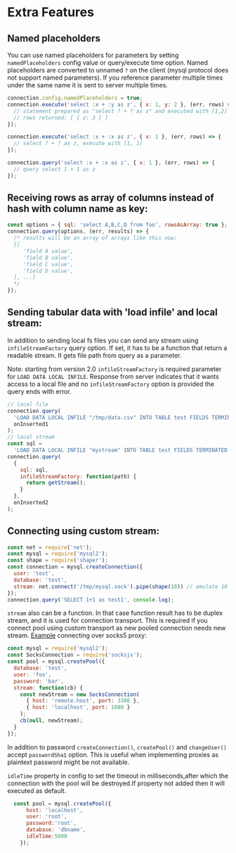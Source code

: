 # Extra Features

## Named placeholders

You can use named placeholders for parameters by setting `namedPlaceholders` config value or query/execute time option. Named placeholders are converted to unnamed `?` on the client (mysql protocol does not support named parameters). If you reference parameter multiple times under the same name it is sent to server multiple times.

```js
connection.config.namedPlaceholders = true;
connection.execute('select :x + :y as z', { x: 1, y: 2 }, (err, rows) => {
  // statement prepared as "select ? + ? as z" and executed with [1,2] values
  // rows returned: [ { z: 3 } ]
});

connection.execute('select :x + :x as z', { x: 1 }, (err, rows) => {
  // select ? + ? as z, execute with [1, 1]
});

connection.query('select :x + :x as z', { x: 1 }, (err, rows) => {
  // query select 1 + 1 as z
});
```

## Receiving rows as array of columns instead of hash with column name as key:

```js
const options = { sql: 'select A,B,C,D from foo', rowsAsArray: true };
connection.query(options, (err, results) => {
  /* results will be an array of arrays like this now:
  [[
     'field A value',
     'field B value',
     'field C value',
     'field D value',
  ], ...]
  */
});
```

## Sending tabular data with 'load infile' and local stream:

In addition to sending local fs files you can send any stream using `infileStreamFactory` query option. If set, it has to be a function that return a readable stream. It gets file path from query as a parameter.

Note: starting from version 2.0 `infileStreamFactory` is required parameter for `LOAD DATA LOCAL INFILE`. Response from server indicates that it wants access to a local file and no `infileStreamFactory` option is provided the query ends with error.

```js
// local file
connection.query(
  'LOAD DATA LOCAL INFILE "/tmp/data.csv" INTO TABLE test FIELDS TERMINATED BY ? (id, title)',
  onInserted1
);
// local stream
const sql =
  'LOAD DATA LOCAL INFILE "mystream" INTO TABLE test FIELDS TERMINATED BY ? (id, title)';
connection.query(
  {
    sql: sql,
    infileStreamFactory: function(path) {
      return getStream();
    }
  },
  onInserted2
);
```

## Connecting using custom stream:

```js
const net = require('net');
const mysql = require('mysql2');
const shape = require('shaper');
const connection = mysql.createConnection({
  user: 'test',
  database: 'test',
  stream: net.connect('/tmp/mysql.sock').pipe(shape(10)) // emulate 10 bytes/sec link
});
connection.query('SELECT 1+1 as test1', console.log);
```

`stream` also can be a function. In that case function result has to be duplex stream, and it is used for connection transport. This is required if you connect pool using custom transport as new pooled connection needs new stream. [Example](https://github.com/sidorares/node-mysql2/issues/80) connecting over socks5 proxy:

```js
const mysql = require('mysql2');
const SocksConnection = require('socksjs');
const pool = mysql.createPool({
  database: 'test',
  user: 'foo',
  password: 'bar',
  stream: function(cb) {
    const newStream = new SocksConnection(
      { host: 'remote.host', port: 3306 },
      { host: 'localhost', port: 1080 }
    );
    cb(null, newStream);
  }
});
```

In addition to password `createConnection()`, `createPool()` and `changeUser()` accept `passwordSha1` option. This is useful when implementing proxies as plaintext password might be not available.


`idleTime` property in config to set the timeout in milliseconds,after which the connection with the pool will be destroyed.If property not added then it will executed as default.

```js
  const pool = mysql.createPool({
      host: 'localhost',
      user: 'root',
      password:'root',
      database: 'dbname',
      idleTime:5000
    });
```